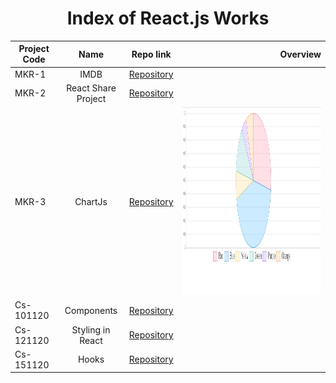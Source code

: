<h1 align="center">Index of React.js Works</h1>  
  
  | Project Code | Name     | Repo link                                                      |           Overview                  |
  |--------------|:--------:|:--------------------------------------------------------------:|------------------------------------:|
  |MKR-1    |IMDB | [Repository](https://github.com/marntext/IMDB)| |
  |MKR-2    |React Share Project | [Repository](https://github.com/marntext/react-share)| |
  |MKR-3    |ChartJs| [Repository](https://github.com/marntext/chartjs)|<img src="img/chartjs.jpg" height="300">|
  |Cs-101120|Components | [Repository](https://github.com/marntext/Components)| |
  |Cs-121120|Styling in React | [Repository](https://github.com/marntext/Styling-in-React)| |
  |Cs-151120|Hooks | [Repository](https://github.com/marntext/Hooks)| |
  
